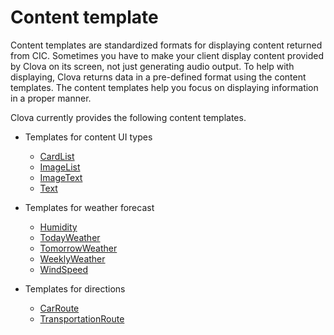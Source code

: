 # Content template

Content templates are standardized formats for displaying content returned from CIC. Sometimes you have to make your client display content provided by Clova on its screen, not just generating audio output. To help with displaying, Clova returns data in a pre-defined format using the content templates. The content templates help you focus on displaying information in a proper manner.

Clova currently provides the following content templates.

* Templates for content UI types
  * [CardList](/CIC/References/ContentTemplates/CardList.md)
  * [ImageList](/CIC/References/ContentTemplates/ImageList.md)
  * [ImageText](/CIC/References/ContentTemplates/ImageText.md)
  * [Text](/CIC/References/ContentTemplates/Text.md)

* Templates for weather forecast
  * [Humidity](/CIC/References/ContentTemplates/Humidity.md)
  * [TodayWeather](/CIC/References/ContentTemplates/TodayWeather.md)
  * [TomorrowWeather](/CIC/References/ContentTemplates/TomorrowWeather.md)
  * [WeeklyWeather](/CIC/References/ContentTemplates/WeeklyWeather.md)
  * [WindSpeed](/CIC/References/ContentTemplates/WindSpeed.md)

* Templates for directions
  * [CarRoute](/CIC/References/ContentTemplates/CarRoute.md)
  * [TransportationRoute](/CIC/References/ContentTemplates/TransportationRoute.md)
